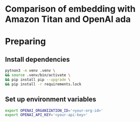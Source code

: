 Comparison of embedding with Amazon Titan and OpenAI ada
===

# Preparing

## Install dependencies

```bash
pytnon3 -m venv .venv \
&& source .venv/bin/activate \
&& pip install pip --upgrade \
&& pip install -r requirements.lock
```

## Set up environment variables

```bash
export OPENAI_ORGANIZATION_ID='<your-org-id>'
export OPENAI_API_KEY='<your-api-key>'
```

